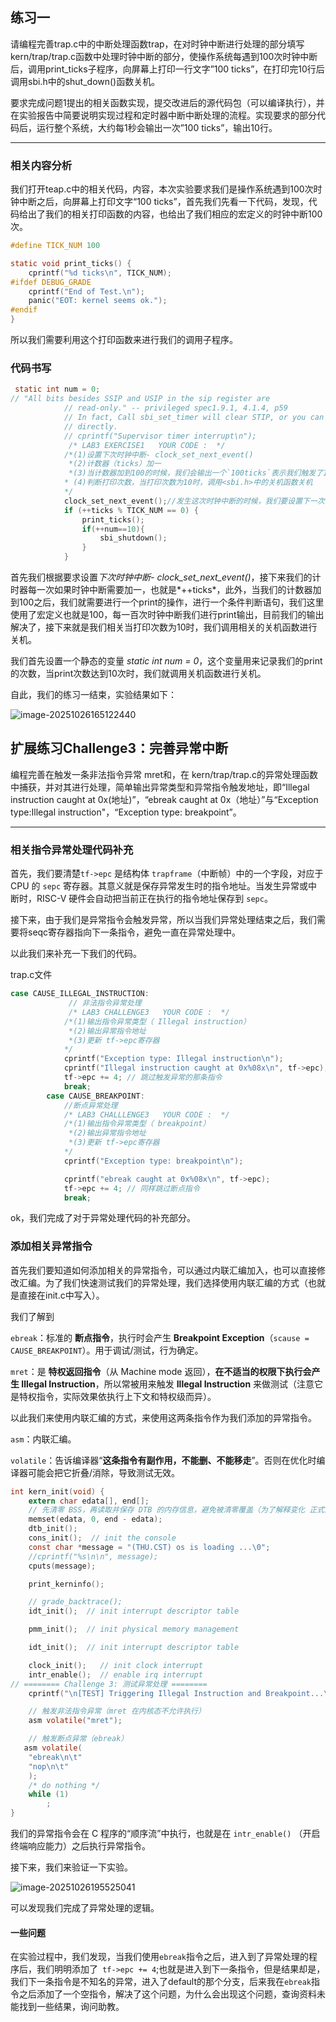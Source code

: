 ## 练习一

请编程完善trap.c中的中断处理函数trap，在对时钟中断进行处理的部分填写kern/trap/trap.c函数中处理时钟中断的部分，使操作系统每遇到100次时钟中断后，调用print_ticks子程序，向屏幕上打印一行文字”100 ticks”，在打印完10行后调用sbi.h中的shut_down()函数关机。

要求完成问题1提出的相关函数实现，提交改进后的源代码包（可以编译执行），并在实验报告中简要说明实现过程和定时器中断中断处理的流程。实现要求的部分代码后，运行整个系统，大约每1秒会输出一次”100 ticks”，输出10行。

------

### 相关内容分析

我们打开teap.c中的相关代码，内容，本次实验要求我们是操作系统遇到100次时钟中断之后，向屏幕上打印文字“100 ticks”，首先我们先看一下代码，发现，代码给出了我们的相关打印函数的内容，也给出了我们相应的宏定义的时钟中断100次。

```c
#define TICK_NUM 100

static void print_ticks() {
    cprintf("%d ticks\n", TICK_NUM);
#ifdef DEBUG_GRADE
    cprintf("End of Test.\n");
    panic("EOT: kernel seems ok.");
#endif
}
```

所以我们需要利用这个打印函数来进行我们的调用子程序。

### 代码书写

```c
 static int num = 0;
// "All bits besides SSIP and USIP in the sip register are
            // read-only." -- privileged spec1.9.1, 4.1.4, p59
            // In fact, Call sbi_set_timer will clear STIP, or you can clear it
            // directly.
            // cprintf("Supervisor timer interrupt\n");
             /* LAB3 EXERCISE1   YOUR CODE :  */
            /*(1)设置下次时钟中断- clock_set_next_event()
             *(2)计数器（ticks）加一
             *(3)当计数器加到100的时候，我们会输出一个`100ticks`表示我们触发了100次时钟中断，同时打印次数（num）加一
            * (4)判断打印次数，当打印次数为10时，调用<sbi.h>中的关机函数关机
            */
            clock_set_next_event();//发生这次时钟中断的时候，我们要设置下一次时钟中断
            if (++ticks % TICK_NUM == 0) {
                print_ticks();
                if(++num==10){
                    sbi_shutdown();
                }
            }
```

首先我们根据要求设置*下次时钟中断- clock_set_next_event()*，接下来我们的计时器每一次如果时钟中断需要加一，也就是*++ticks*，此外，当我们的计数器加到100之后，我们就需要进行一个print的操作，进行一个条件判断语句，我们这里使用了宏定义也就是100，每一百次时钟中断我们进行print输出，目前我们的输出解决了，接下来就是我们相关当打印次数为10时，我们调用相关的关机函数进行关机。

我们首先设置一个静态的变量 *static int num = 0*，这个变量用来记录我们的print的次数，当print次数达到10次时，我们就调用关机函数进行关机。

自此，我们的练习一结束，实验结果如下：

![image-20251026165122440](C:\Users\dell\AppData\Roaming\Typora\typora-user-images\image-20251026165122440.png)

## 扩展练习Challenge3：完善异常中断

编程完善在触发一条非法指令异常 mret和，在 kern/trap/trap.c的异常处理函数中捕获，并对其进行处理，简单输出异常类型和异常指令触发地址，即“Illegal instruction caught at 0x(地址)”，“ebreak caught at 0x（地址）”与“Exception type:Illegal instruction"，“Exception type: breakpoint”。

------

### 相关指令异常处理代码补充

首先，我们要清楚`tf->epc` 是结构体 `trapframe`（中断帧）中的一个字段，对应于 CPU 的 `sepc` 寄存器。其意义就是保存异常发生时的指令地址。当发生异常或中断时，RISC-V 硬件会自动把当前正在执行的指令地址保存到 `sepc`。

接下来，由于我们是异常指令会触发异常，所以当我们异常处理结束之后，我们需要将seqc寄存器指向下一条指令，避免一直在异常处理中。

以此我们来补充一下我们的代码。

trap.c文件

```c
case CAUSE_ILLEGAL_INSTRUCTION:
             // 非法指令异常处理
             /* LAB3 CHALLENGE3   YOUR CODE :  */
            /*(1)输出指令异常类型（ Illegal instruction）
             *(2)输出异常指令地址
             *(3)更新 tf->epc寄存器
            */
            cprintf("Exception type: Illegal instruction\n");
            cprintf("Illegal instruction caught at 0x%08x\n", tf->epc);
            tf->epc += 4; // 跳过触发异常的那条指令
            break;
        case CAUSE_BREAKPOINT:
            //断点异常处理
            /* LAB3 CHALLLENGE3   YOUR CODE :  */
            /*(1)输出指令异常类型（ breakpoint）
             *(2)输出异常指令地址
             *(3)更新 tf->epc寄存器
            */
            cprintf("Exception type: breakpoint\n");

            cprintf("ebreak caught at 0x%08x\n", tf->epc);
            tf->epc += 4; // 同样跳过断点指令
            break;
```

ok，我们完成了对于异常处理代码的补充部分。

### 添加相关异常指令

首先我们要知道如何添加相关的异常指令，可以通过内联汇编加入，也可以直接修改汇编。为了我们快速测试我们的异常处理，我们选择使用内联汇编的方式（也就是直接在init.c中写入）。

我们了解到

`ebreak`：标准的 **断点指令**，执行时会产生 **Breakpoint Exception**（`scause = CAUSE_BREAKPOINT`）。用于调试/测试，行为确定。

`mret`：是 **特权返回指令**（从 Machine mode 返回），**在不适当的权限下执行会产生 Illegal Instruction**，所以常被用来触发 **Illegal Instruction** 来做测试（注意它是特权指令，实际效果依执行上下文和特权级而异）。

以此我们来使用内联汇编的方式，来使用这两条指令作为我们添加的异常指令。

`asm`：内联汇编。

`volatile`：告诉编译器“**这条指令有副作用，不能删、不能移走**”。否则在优化时编译器可能会把它折叠/消除，导致测试无效。

```c
int kern_init(void) {
    extern char edata[], end[];
    // 先清零 BSS，再读取并保存 DTB 的内存信息，避免被清零覆盖（为了解释变化 正式上传时我觉得应该删去这句话）
    memset(edata, 0, end - edata);
    dtb_init();
    cons_init();  // init the console
    const char *message = "(THU.CST) os is loading ...\0";
    //cprintf("%s\n\n", message);
    cputs(message);

    print_kerninfo();

    // grade_backtrace();
    idt_init();  // init interrupt descriptor table

    pmm_init();  // init physical memory management

    idt_init();  // init interrupt descriptor table

    clock_init();   // init clock interrupt
    intr_enable();  // enable irq interrupt
// ======== Challenge 3: 测试异常处理 ========
    cprintf("\n[TEST] Triggering Illegal Instruction and Breakpoint...\n");

    // 触发非法指令异常（mret 在内核态不允许执行）
    asm volatile("mret");

    // 触发断点异常（ebreak）
   asm volatile(
    "ebreak\n\t"
    "nop\n\t"
    );
    /* do nothing */
    while (1)
        ;
}
```

我们的异常指令会在 C 程序的“顺序流”中执行，也就是在 `intr_enable()` （开启终端响应能力）之后执行异常指令。

接下来，我们来验证一下实验。

![image-20251026195525041](C:\Users\dell\AppData\Roaming\Typora\typora-user-images\image-20251026195525041.png)

可以发现我们完成了异常处理的逻辑。

#### 一些问题

在实验过程中，我们发现，当我们使用`ebreak`指令之后，进入到了异常处理的程序后，我们明明添加了` tf->epc += 4`;也就是进入到下一条指令，但是结果却是，我们下一条指令是不知名的异常，进入了default的那个分支，后来我在`ebreak`指令之后添加了一个空指令，解决了这个问题，为什么会出现这个问题，查询资料未能找到一些结果，询问助教。